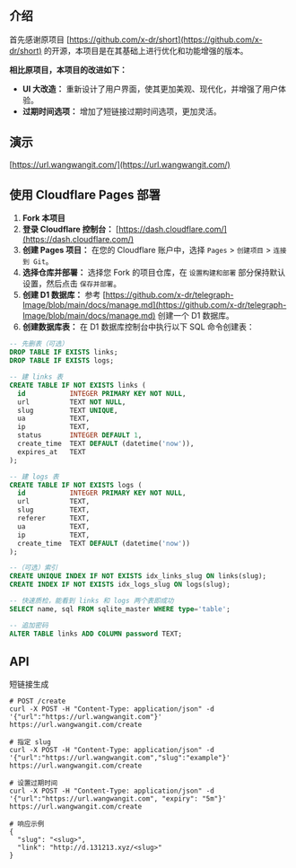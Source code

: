 ## 介绍

首先感谢原项目 [https://github.com/x-dr/short](https://github.com/x-dr/short) 的开源，本项目是在其基础上进行优化和功能增强的版本。

**相比原项目，本项目的改进如下：**

*   **UI 大改造：** 重新设计了用户界面，使其更加美观、现代化，并增强了用户体验。
*   **过期时间选项：** 增加了短链接过期时间选项，更加灵活。

## 演示
[https://url.wangwangit.com/](https://url.wangwangit.com/)

## 使用 Cloudflare Pages 部署

1.  **Fork 本项目**
2.  **登录 Cloudflare 控制台：** [https://dash.cloudflare.com/](https://dash.cloudflare.com/)
3.  **创建 Pages 项目：** 在您的 Cloudflare 账户中，选择 `Pages` > `创建项目` > `连接到 Git`。
4.  **选择仓库并部署：** 选择您 Fork 的项目仓库，在 `设置构建和部署` 部分保持默认设置，然后点击 `保存并部署`。
5.  **创建 D1 数据库：** 参考 [https://github.com/x-dr/telegraph-Image/blob/main/docs/manage.md](https://github.com/x-dr/telegraph-Image/blob/main/docs/manage.md) 创建一个 D1 数据库。
6.  **创建数据库表：** 在 D1 数据库控制台中执行以下 SQL 命令创建表：
```sql
-- 先删表（可选）
DROP TABLE IF EXISTS links;
DROP TABLE IF EXISTS logs;

-- 建 links 表
CREATE TABLE IF NOT EXISTS links (
  id           INTEGER PRIMARY KEY NOT NULL,
  url          TEXT NOT NULL,
  slug         TEXT UNIQUE,
  ua           TEXT,
  ip           TEXT,
  status       INTEGER DEFAULT 1,
  create_time  TEXT DEFAULT (datetime('now')),
  expires_at   TEXT          
);

-- 建 logs 表
CREATE TABLE IF NOT EXISTS logs (
  id           INTEGER PRIMARY KEY NOT NULL,
  url          TEXT,
  slug         TEXT,
  referer      TEXT,
  ua           TEXT,
  ip           TEXT,
  create_time  TEXT DEFAULT (datetime('now'))
);

--（可选）索引
CREATE UNIQUE INDEX IF NOT EXISTS idx_links_slug ON links(slug);
CREATE INDEX IF NOT EXISTS idx_logs_slug ON logs(slug);

-- 快速质检，能看到 links 和 logs 两个表即成功
SELECT name, sql FROM sqlite_master WHERE type='table';

-- 追加密码
ALTER TABLE links ADD COLUMN password TEXT;
```

## API
短链接生成
```
# POST /create
curl -X POST -H "Content-Type: application/json" -d '{"url":"https://url.wangwangit.com"}' https://url.wangwangit.com/create

# 指定 slug
curl -X POST -H "Content-Type: application/json" -d '{"url":"https://url.wangwangit.com","slug":"example"}' https://url.wangwangit.com/create

# 设置过期时间
curl -X POST -H "Content-Type: application/json" -d '{"url":"https://url.wangwangit.com", "expiry": "5m"}' https://url.wangwangit.com/create

# 响应示例
{
  "slug": "<slug>",
  "link": "http://d.131213.xyz/<slug>"
}
```
